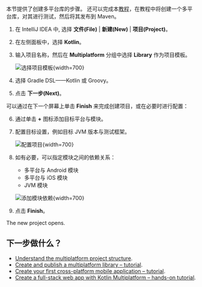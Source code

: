 [//]: # (title: 创建多平台库)

本节提供了创建多平台库的步骤。
还可以完成本[教程](multiplatform-library.md)，在教程中将创建一个多平台库，对其进行测试，然后将其发布到 Maven。

1. 在 IntelliJ IDEA 中, 选择 **文件(File)** | **新建(New)** | **项目(Project)**。
2. 在左侧面板中，选择 **Kotlin**。
3. 输入项目名称，然后在 **Multiplatform** 分组中选择 **Library** 作为项目模板。

    ![选择项目模板](multiplatform-project-1.png){width=700}

4. 选择 Gradle DSL——Kotlin 或 Groovy。
5. 点击 **下一步(Next)**。

可以通过在下一个屏幕上单击 **Finish** 来完成创建项目，或在必要时进行配置：

6. 通过单击 **+** 图标添加目标平台与模块。

7. 配置目标设置，例如目标 JVM 版本与测试框架。    

    ![配置项目](multiplatform-project-2.png){width=700}

8. 如有必要，可以指定模块之间的依赖关系：
   *   多平台与 Android 模块
   *   多平台与 iOS 模块
   *   JVM 模块
    
    ![添加模块依赖](multiplatform-project-3.png){width=700}

9. 点击 **Finish**。

The new project opens. 

## 下一步做什么？

* [Understand the multiplatform project structure](multiplatform-discover-project.md). 
* [Create and publish a multiplatform library – tutorial](multiplatform-library.md).
* [Create your first cross-platform mobile application – tutorial](multiplatform-mobile-create-first-app.md).
* [Create a full-stack web app with Kotlin Multiplatform – hands-on tutorial](https://play.kotlinlang.org/hands-on/Full%20Stack%20Web%20App%20with%20Kotlin%20Multiplatform/01_Introduction).
